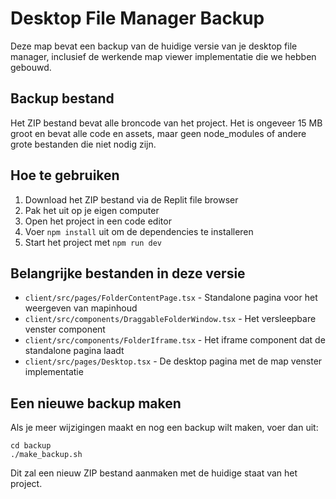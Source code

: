# Desktop File Manager Backup

Deze map bevat een backup van de huidige versie van je desktop file manager, inclusief de werkende map viewer implementatie die we hebben gebouwd.

## Backup bestand

Het ZIP bestand bevat alle broncode van het project. Het is ongeveer 15 MB groot en bevat alle code en assets, maar geen node_modules of andere grote bestanden die niet nodig zijn.

## Hoe te gebruiken

1. Download het ZIP bestand via de Replit file browser
2. Pak het uit op je eigen computer
3. Open het project in een code editor
4. Voer `npm install` uit om de dependencies te installeren
5. Start het project met `npm run dev`

## Belangrijke bestanden in deze versie

- `client/src/pages/FolderContentPage.tsx` - Standalone pagina voor het weergeven van mapinhoud
- `client/src/components/DraggableFolderWindow.tsx` - Het versleepbare venster component
- `client/src/components/FolderIframe.tsx` - Het iframe component dat de standalone pagina laadt
- `client/src/pages/Desktop.tsx` - De desktop pagina met de map venster implementatie

## Een nieuwe backup maken

Als je meer wijzigingen maakt en nog een backup wilt maken, voer dan uit:

```
cd backup
./make_backup.sh
```

Dit zal een nieuw ZIP bestand aanmaken met de huidige staat van het project.